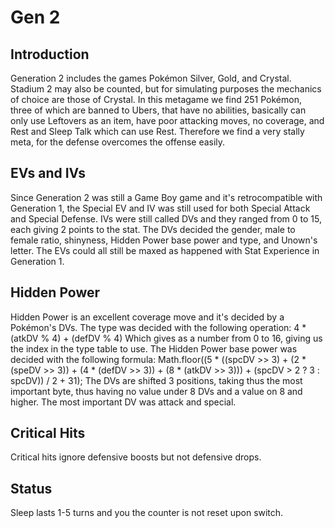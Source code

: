 Gen 2
====================

Introduction
------------
Generation 2 includes the games Pokémon Silver, Gold, and Crystal. Stadium 2 may also be counted, but for simulating purposes the mechanics of choice are those of Crystal.
In this metagame we find 251 Pokémon, three of which are banned to Ubers, that have no abilities, basically can only use Leftovers as an item, have poor attacking moves, no coverage, and Rest and Sleep Talk which can use Rest. Therefore we find a very stally meta, for the defense overcomes the offense easily.

EVs and IVs
------------
Since Generation 2 was still a Game Boy game and it's retrocompatible with Generation 1, the Special EV and IV was still used for both Special Attack and Special Defense.
IVs were still called DVs and they ranged from 0 to 15, each giving 2 points to the stat.
The DVs decided the gender, male to female ratio, shinyness, Hidden Power base power and type, and Unown's letter. The EVs could all still be maxed as happened with Stat Experience in Generation 1.

Hidden Power
------------
Hidden Power is an excellent coverage move and it's decided by a Pokémon's DVs.
The type was decided with the following operation:
4 * (atkDV % 4) + (defDV % 4)
Which gives as a number from 0 to 16, giving us the index in the type table to use.
The Hidden Power base power was decided with the following formula:
Math.floor((5 * ((spcDV >> 3) + (2 * (speDV >> 3)) + (4 * (defDV >> 3)) + (8 * (atkDV >> 3))) + (spcDV > 2 ? 3 : spcDV)) / 2 + 31);
The DVs are shifted 3 positions, taking thus the most important byte, thus having no value under 8 DVs and a value on 8 and higher.
The most important DV was attack and special.

Critical Hits
-------------
Critical hits ignore defensive boosts but not defensive drops.

Status
------
Sleep lasts 1-5 turns and you the counter is not reset upon switch.
